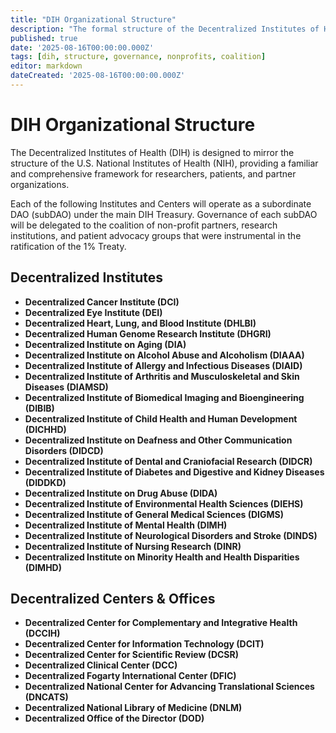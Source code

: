 ```yaml
---
title: "DIH Organizational Structure"
description: "The formal structure of the Decentralized Institutes of Health, outlining the primary Institutes, Centers, and Offices modeled after the NIH."
published: true
date: '2025-08-16T00:00:00.000Z'
tags: [dih, structure, governance, nonprofits, coalition]
editor: markdown
dateCreated: '2025-08-16T00:00:00.000Z'
---
```


# DIH Organizational Structure

The Decentralized Institutes of Health (DIH) is designed to mirror the structure of the U.S. National Institutes of Health (NIH), providing a familiar and comprehensive framework for researchers, patients, and partner organizations.

Each of the following Institutes and Centers will operate as a subordinate DAO (subDAO) under the main DIH Treasury. Governance of each subDAO will be delegated to the coalition of non-profit partners, research institutions, and patient advocacy groups that were instrumental in the ratification of the 1% Treaty.

## Decentralized Institutes

*   **Decentralized Cancer Institute (DCI)**
*   **Decentralized Eye Institute (DEI)**
*   **Decentralized Heart, Lung, and Blood Institute (DHLBI)**
*   **Decentralized Human Genome Research Institute (DHGRI)**
*   **Decentralized Institute on Aging (DIA)**
*   **Decentralized Institute on Alcohol Abuse and Alcoholism (DIAAA)**
*   **Decentralized Institute of Allergy and Infectious Diseases (DIAID)**
*   **Decentralized Institute of Arthritis and Musculoskeletal and Skin Diseases (DIAMSD)**
*   **Decentralized Institute of Biomedical Imaging and Bioengineering (DIBIB)**
*   **Decentralized Institute of Child Health and Human Development (DICHHD)**
*   **Decentralized Institute on Deafness and Other Communication Disorders (DIDCD)**
*   **Decentralized Institute of Dental and Craniofacial Research (DIDCR)**
*   **Decentralized Institute of Diabetes and Digestive and Kidney Diseases (DIDDKD)**
*   **Decentralized Institute on Drug Abuse (DIDA)**
*   **Decentralized Institute of Environmental Health Sciences (DIEHS)**
*   **Decentralized Institute of General Medical Sciences (DIGMS)**
*   **Decentralized Institute of Mental Health (DIMH)**
*   **Decentralized Institute of Neurological Disorders and Stroke (DINDS)**
*   **Decentralized Institute of Nursing Research (DINR)**
*   **Decentralized Institute on Minority Health and Health Disparities (DIMHD)**

## Decentralized Centers & Offices

*   **Decentralized Center for Complementary and Integrative Health (DCCIH)**
*   **Decentralized Center for Information Technology (DCIT)**
*   **Decentralized Center for Scientific Review (DCSR)**
*   **Decentralized Clinical Center (DCC)**
*   **Decentralized Fogarty International Center (DFIC)**
*   **Decentralized National Center for Advancing Translational Sciences (DNCATS)**
*   **Decentralized National Library of Medicine (DNLM)**
*   **Decentralized Office of the Director (DOD)**
